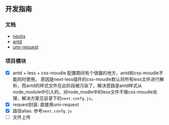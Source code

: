 ## 开发指南

### 文档
- [nextjs](https://nextjs.org/docs/getting-started)
- [antd](https://ant.design/docs/react/introduce)
- [umi-request](https://github.com/umijs/umi-request)

### 项目模块
- [x] antd + less + css-moudle
配置期间有个很骚的地方，antd和css-moudle不能同时使用，
原因是next-less插件的css-moudle默认将所有less文件进行解析，而antd的样式文件在此阶段被污染了。解决思路是antd样式从node_module中引入的，对node_modle中的less文件不做css-moudle处理，解决方案见目录下的`next.confg.js`。
- [x] request封装: 直接用umi-request
- [x] 路径alias: 参考`next.confg.js`
- [ ] 文件上传